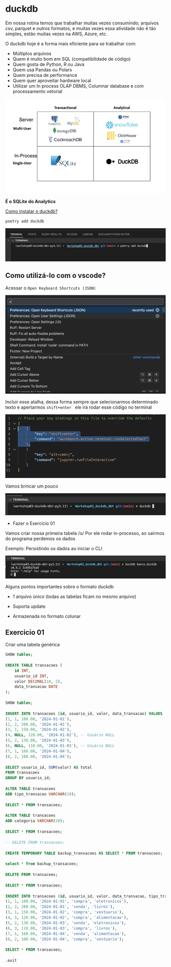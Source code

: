 # duckdb

Em nossa rotina temos que trabalhar muitas vezes consumindo; arquivos csv, parquet e outros formatos, e muitas vezes essa atividade não é tão simples, estão muitas vezes na AWS, Azure, etc. 

O duckdb hoje é a forma mais eficiente para se trabalhar com:

- Múltiplos arquivos
- Quem é muito bom em SQL (compatibilidade de código)
- Quem gosta de Python, R ou Java
- Quem usa Pandas ou Polars
- Quem precisa de performance
- Quem quer aproveitar hardware local
- Utilizar um In process OLAP DBMS, Columnar database e com processamento vetorial 
  
![Texto alternativo](pic/pic01.png)

**É o SQLite do Analytics**

[Como instalar o duckdb?](https://duckdb.org/docs/archive/0.9.1/installation/index?undefined=macos)

```bash
poetry add duckdb
```

![Texto alternativo](pic/pic02.png)


## Como utilizá-lo com o vscode?

Acessar o `Open Keyboard Shortcuts (JSON)`

![Texto alternativo](pic/pic03.png)

Incluir esse atalha, dessa forma sempre que selecionarmos determinado texto e apertarmos `shift+enter ` ele irá rodar esse código no terminal

![Texto alternativo](pic/pic04.png)

Vamos brincar um pouco

![Texto alternativo](pic/pic05.png)

- Fazer o Exercício 01

Vamos criar nossa primeira tabela /o/
Por ele rodar in-processo, ao sairmos do programa perdemos os dados

Exemplo: Persistindo os dados ao iniciar o CLI

![Texto alternativo](pic/pic06.png)

Alguns pontos importantes sobre o formato duckdb

- 1 arquivo único (todas as tabelas ficam no mesmo arquivo)
  
- Suporta update
- Armazenada no formato colunar

## Exercicio 01

Criar uma tabela genérica

```sql
SHOW tables; 

CREATE TABLE transacoes (
    id INT,
    usuario_id INT,
    valor DECIMAL(10, 2),
    data_transacao DATE
);

SHOW tables; 

INSERT INTO transacoes (id, usuario_id, valor, data_transacao) VALUES
(1, 1, 100.00, '2024-01-01'),
(2, 2, 200.00, '2024-01-01'),
(3, 1, 150.00, '2024-01-02'),
(4, NULL, 120.00, '2024-01-02'), -- Usuário NULL
(5, 2, 130.00, '2024-01-03'),
(6, NULL, 110.00, '2024-01-03'), -- Usuário NULL
(7, 1, 160.00, '2024-01-04'),
(8, 2, 100.00, '2024-01-04');

SELECT usuario_id, SUM(valor) AS total
FROM transacoes
GROUP BY usuario_id;

ALTER TABLE transacoes
ADD tipo_transacao VARCHAR(10);

SELECT * FROM transacoes;

ALTER TABLE transacoes
ADD categoria VARCHAR(20);

SELECT * FROM transacoes;

-- DELETE FROM transacoes;

CREATE TEMPORARY TABLE backup_transacoes AS SELECT * FROM transacoes;

select * from backup_transacoes;

DELETE FROM transacoes;

SELECT * FROM transacoes;

INSERT INTO transacoes (id, usuario_id, valor, data_transacao, tipo_transacao, categoria) VALUES
(1, 1, 100.00, '2024-01-01', 'compra', 'eletronicos'),
(2, 2, 200.00, '2024-01-01', 'venda', 'livros'),
(3, 1, 150.00, '2024-01-02', 'compra', 'vestuario'),
(4, 3, 120.00, '2024-01-02', 'compra', 'alimentacao'),
(5, 2, 130.00, '2024-01-03', 'venda', 'eletronicos'),
(6, 3, 110.00, '2024-01-03', 'compra', 'livros'),
(7, 1, 160.00, '2024-01-04', 'venda', 'alimentacao'),
(8, 2, 100.00, '2024-01-04', 'compra', 'vestuario');

SELECT * FROM transacoes;

.exit
```